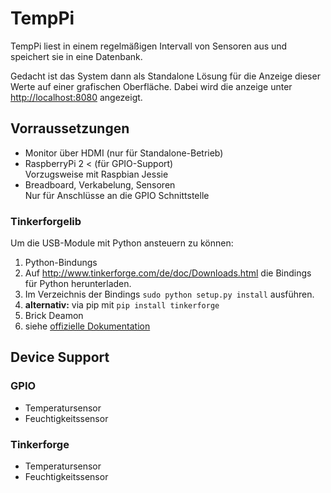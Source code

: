# TempPi

TempPi liest in einem regelmäßigen Intervall von Sensoren aus und speichert sie in eine Datenbank.

Gedacht ist das System dann als Standalone Lösung für die Anzeige dieser Werte auf einer grafischen Oberfläche. Dabei wird die anzeige unter <a href='http://localhost:8080'>http://localhost:8080</a> angezeigt.

## Vorraussetzungen
- Monitor über HDMI (nur für Standalone-Betrieb)
- RaspberryPi 2 < (für GPIO-Support)<br>
Vorzugsweise mit Raspbian Jessie
- Breadboard, Verkabelung, Sensoren<br>
Nur für Anschlüsse an die GPIO Schnittstelle

### Tinkerforgelib

Um die USB-Module mit Python ansteuern zu können:

1. Python-Bindungs
  1. Auf <a href='http://www.tinkerforge.com/de/doc/Downloads.html'>http://www.tinkerforge.com/de/doc/Downloads.html</a> die Bindings für Python herunterladen.
  2. Im Verzeichnis der Bindings `sudo python setup.py install` ausführen.
  3. **alternativ:** via pip mit `pip install tinkerforge`
2. Brick Deamon
  1. siehe <a href='http://www.tinkerforge.com/de/doc/Software/Brickd_Install_Linux.html#brickd-install-linux'>offizielle Dokumentation</a>



## Device Support

### GPIO

- Temperatursensor
- Feuchtigkeitssensor

### Tinkerforge

- Temperatursensor
- Feuchtigkeitssensor
